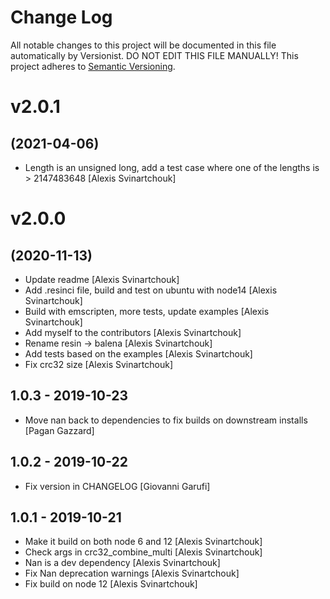 # Change Log

All notable changes to this project will be documented in this file
automatically by Versionist. DO NOT EDIT THIS FILE MANUALLY!
This project adheres to [Semantic Versioning](http://semver.org/).

# v2.0.1
## (2021-04-06)

* Length is an unsigned long, add a test case where one of the lengths is > 2147483648 [Alexis Svinartchouk]

# v2.0.0
## (2020-11-13)

* Update readme [Alexis Svinartchouk]
* Add .resinci file, build and test on ubuntu with node14 [Alexis Svinartchouk]
* Build with emscripten, more tests, update examples [Alexis Svinartchouk]
* Add myself to the contributors [Alexis Svinartchouk]
* Rename resin -> balena [Alexis Svinartchouk]
* Add tests based on the examples [Alexis Svinartchouk]
* Fix crc32 size [Alexis Svinartchouk]

## 1.0.3 - 2019-10-23

* Move nan back to dependencies to fix builds on downstream installs [Pagan Gazzard]

## 1.0.2 - 2019-10-22

* Fix version in CHANGELOG [Giovanni Garufi]

## 1.0.1 - 2019-10-21

* Make it build on both node 6 and 12 [Alexis Svinartchouk]
* Check args in crc32_combine_multi [Alexis Svinartchouk]
* Nan is a dev dependency [Alexis Svinartchouk]
* Fix Nan deprecation warnings [Alexis Svinartchouk]
* Fix build on node 12 [Alexis Svinartchouk]
